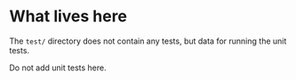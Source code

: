 # What lives here

The `test/` directory does not contain any tests, but data
for running the unit tests.

Do not add unit tests here.